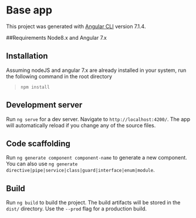 # Base app

This project was generated with [Angular CLI](https://github.com/angular/angular-cli) version 7.1.4.


##Requirements
Node8.x and Angular 7.x

## Installation

Assuming nodeJS and angular 7.x are already installed in your system, run the following command in the root directory

> `npm install`

## Development server

Run `ng serve` for a dev server. Navigate to `http://localhost:4200/`. The app will automatically reload if you change any of the source files.

## Code scaffolding

Run `ng generate component component-name` to generate a new component. You can also use `ng generate directive|pipe|service|class|guard|interface|enum|module`.

## Build

Run `ng build` to build the project. The build artifacts will be stored in the `dist/` directory. Use the `--prod` flag for a production build.
